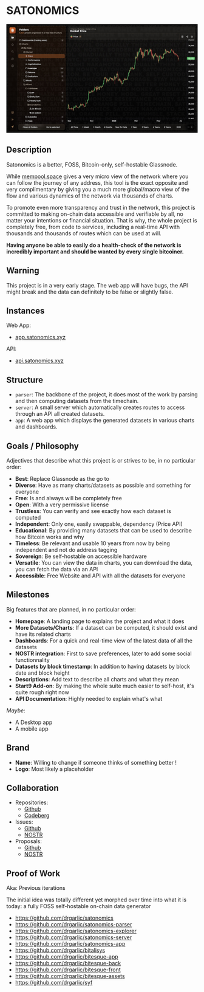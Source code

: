 # SATONOMICS

![Image of the Satonomics Web App](./assets/latest.jpg)

## Description

Satonomics is a better, FOSS, Bitcoin-only, self-hostable Glassnode.

While [mempool.space](https://mempool.space) gives a very micro view of the network where you can follow the journey of any address, this tool is the exact opposite and very complimentary by giving you a much more global/macro view of the flow and various dynamics of the network via thousands of charts.

To promote even more transparency and trust in the network, this project is committed to making on-chain data accessible and verifiable by all, no matter your intentions or financial situation. That is why, the whole project is completely free, from code to services, including a real-time API with thousands and thousands of routes which can be used at will.

**Having anyone be able to easily do a health-check of the network is incredibly important and should be wanted by every single bitcoiner.**

## Warning

This project is in a very early stage. The web app will have bugs, the API might break and the data can definitely to be false or slightly false.

## Instances

Web App:

- [app.satonomics.xyz](https://app.satonomics.xyz)

API:

- [api.satonomics.xyz](https://api.satonomics.xyz)

## Structure

- `parser`: The backbone of the project, it does most of the work by parsing and then computing datasets from the timechain.
- `server`: A small server which automatically creates routes to access through an API all created datasets.
- `app`: A web app which displays the generated datasets in various charts and dashboards.

## Goals / Philosophy

Adjectives that describe what this project is or strives to be, in no particular order:

- **Best**: Replace Glassnode as the go to
- **Diverse**: Have as many charts/datasets as possible and something for everyone
- **Free**: Is and always will be completely free
- **Open**: With a very permissive license
- **Trustless**: You can verify and see exactly how each dataset is computed
- **Independent**: Only one, easily swappable, dependency (Price API)
- **Educational**: By providing many datasets that can be used to describe how Bitcoin works and why
- **Timeless**: Be relevant and usable 10 years from now by being independent and not do address tagging
- **Sovereign**: Be self-hostable on accessible hardware
- **Versatile**: You can view the data in charts, you can download the data, you can fetch the data via an API
- **Accessible**: Free Website and API with all the datasets for everyone

## Milestones

Big features that are planned, in no particular order:

- **Homepage**: A landing page to explains the project and what it does
- **More Datasets/Charts**: If a dataset can be computed, it should exist and have its related charts
- **Dashboards**: For a quick and real-time view of the latest data of all the datasets
- **NOSTR integration**: First to save preferences, later to add some social functionnality
- **Datasets by block timestamp**: In addition to having datasets by block date and block height
- **Descriptions**: Add text to describe all charts and what they mean
- **Start9 Add-on**: By making the whole suite much easier to self-host, it's quite rough right now
- **API Documentation**: Highly needed to explain what's what

_Maybe_:

- A Desktop app
- A mobile app

## Brand

- **Name**: Willing to change if someone thinks of something better !
- **Logo**: Most likely a placeholder

## Collaboration

- Repositories:
  - [Github](https://github.com/satonomics-org/satonomics)
  - [Codeberg](https://codeberg.org/satonomics/satonomics)
- Issues:
  - [Github](https://github.com/satonomics-org/satonomics/issues)
  - [NOSTR](https://gitworkshop.dev/r/naddr1qq99xct5dahx7mtfvdesz9thwden5te0wp6hyurvv4ex2mrp0yhxxmmdqgsfw5dacngjlahye34krvgz7u0yghhjgk7gxzl5ptm9v6n2y3sn03srqsqqqaueek2h03/issues)
- Proposals:
  - [Github](https://github.com/satonomics-org/satonomics/pulls)
  - [NOSTR](https://gitworkshop.dev/r/naddr1qq99xct5dahx7mtfvdesz9thwden5te0wp6hyurvv4ex2mrp0yhxxmmdqgsfw5dacngjlahye34krvgz7u0yghhjgk7gxzl5ptm9v6n2y3sn03srqsqqqaueek2h03/proposals)

## Proof of Work

Aka: Previous iterations

The initial idea was totally different yet morphed over time into what it is today: a fully FOSS self-hostable on-chain data generator

- https://github.com/drgarlic/satonomics
- https://github.com/drgarlic/satonomics-parser
- https://github.com/drgarlic/satonomics-explorer
- https://github.com/drgarlic/satonomics-server
- https://github.com/drgarlic/satonomics-app
- https://github.com/drgarlic/bitalisys
- https://github.com/drgarlic/bitesque-app
- https://github.com/drgarlic/bitesque-back
- https://github.com/drgarlic/bitesque-front
- https://github.com/drgarlic/bitesque-assets
- https://github.com/drgarlic/syf

